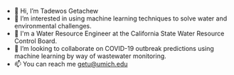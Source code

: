 - 👋 Hi, I’m Tadewos Getachew
- 👀 I’m interested in using machine learning techniques to solve water and environmental challenges.
- 🌱 I'm a Water Resource Engineer at the California State Water Resource Control Board.
- 💞️ I’m looking to collaborate on COVID-19 outbreak predictions using machine learning by way of wastewater monitoring.
- 📫 You can reach me getu@umich.edu

<!---
Tadewos/Tadewos is a ✨ special ✨ repository because its `README.md` (this file) appears on your GitHub profile.
You can click the Preview link to take a look at your changes.
--->
